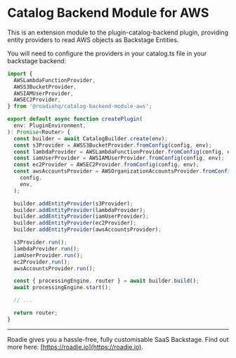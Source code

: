 # Catalog Backend Module for AWS

This is an extension module to the plugin-catalog-backend plugin, providing
entity providers to read AWS objects as Backstage Entities.

You will need to configure the providers in your catalog.ts file in your backstage backend:

```typescript
import {
  AWSLambdaFunctionProvider,
  AWSS3BucketProvider,
  AWSIAMUserProvider,
  AWSEC2Provider,
} from '@roadiehq/catalog-backend-module-aws';

export default async function createPlugin(
  env: PluginEnvironment,
): Promise<Router> {
  const builder = await CatalogBuilder.create(env);
  const s3Provider = AWSS3BucketProvider.fromConfig(config, env);
  const lambdaProvider = AWSLambdaFunctionProvider.fromConfig(config, env);
  const iamUserProvider = AWSIAMUserProvider.fromConfig(config, env);
  const ec2Provider = AWSEC2Provider.fromConfig(config, env);
  const awsAccountsProvider = AWSOrganizationAccountsProvider.fromConfig(
    config,
    env,
  );

  builder.addEntityProvider(s3Provider);
  builder.addEntityProvider(lambdaProvider);
  builder.addEntityProvider(iamUserProvider);
  builder.addEntityProvider(ec2Provider);
  builder.addEntityProvider(awsAccountsProvider);

  s3Provider.run();
  lambdaProvider.run();
  iamUserProvider.run();
  ec2Provider.run();
  awsAccountsProvider.run();

  const { processingEngine, router } = await builder.build();
  await processingEngine.start();

  // ...

  return router;
}
```

---

Roadie gives you a hassle-free, fully customisable SaaS Backstage. Find out more here: [https://roadie.io](https://roadie.io).
